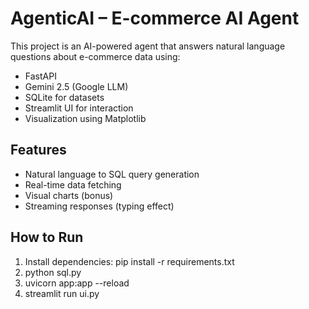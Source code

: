 # AgenticAI – E-commerce AI Agent

This project is an AI-powered agent that answers natural language questions about e-commerce data using:
- FastAPI
- Gemini 2.5 (Google LLM)
- SQLite for datasets
- Streamlit UI for interaction
- Visualization using Matplotlib

## Features
- Natural language to SQL query generation
- Real-time data fetching
- Visual charts (bonus)
- Streaming responses (typing effect)

## How to Run
1. Install dependencies:   pip install -r requirements.txt
2. python sql.py
3. uvicorn app:app --reload
4. streamlit run ui.py
